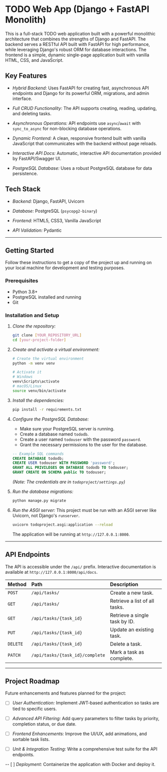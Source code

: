 # TODO Web App (Django + FastAPI Monolith)

This is a full-stack TODO web application built with a powerful monolithic architecture that combines the strengths of Django and FastAPI. The backend serves a RESTful API built with FastAPI for high performance, while leveraging Django's robust ORM for database interactions. The frontend is a simple, dynamic single-page application built with vanilla HTML, CSS, and JavaScript.

## Key Features

-   *Hybrid Backend:* Uses FastAPI for creating fast, asynchronous API endpoints and Django for its powerful ORM, migrations, and admin interface.

-   *Full CRUD Functionality:* The API supports creating, reading, updating, and deleting tasks.

-   *Asynchronous Operations:* API endpoints use `async`/`await` with `sync_to_async` for non-blocking database operations.

-   *Dynamic Frontend:* A clean, responsive frontend built with vanilla JavaScript that communicates with the backend without page reloads.

-   *Interactive API Docs:* Automatic, interactive API documentation provided by FastAPI/Swagger UI.

-   *PostgreSQL Database:* Uses a robust PostgreSQL database for data persistence.

## Tech Stack

-   *Backend:* Django, FastAPI, Uvicorn

-   *Database:* PostgreSQL (`psycopg2-binary`)

-   *Frontend:* HTML5, CSS3, Vanilla JavaScript

-   *API Validation:* Pydantic

---

## Getting Started

Follow these instructions to get a copy of the project up and running on your local machine for development and testing purposes.

### Prerequisites

-   Python 3.8+
-   PostgreSQL installed and running
-   Git

### Installation and Setup

1.  *Clone the repository:*
    ```bash
    git clone [YOUR_REPOSITORY_URL]
    cd [your-project-folder]
    ```

2.  *Create and activate a virtual environment:*
    ```bash
    # Create the virtual environment
    python -m venv venv

    # Activate it
    # Windows
    venv\Scripts\activate
    # macOS/Linux
    source venv/bin/activate
    ```

3.  *Install the dependencies:*
    ```bash
    pip install -r requirements.txt
    ```

4.  *Configure the PostgreSQL Database:*
    -   Make sure your PostgreSQL server is running.
    -   Create a database named `tododb`.
    -   Create a user named `todouser` with the password `password`.
    -   Grant the necessary permissions to the user for the database.
    ```sql
    -- Example SQL commands
    CREATE DATABASE tododb;
    CREATE USER todouser WITH PASSWORD 'password';
    GRANT ALL PRIVILEGES ON DATABASE tododb TO todouser;
    GRANT CREATE ON SCHEMA public TO todouser;
    ```
    *(Note: The credentials are in `todoproject/settings.py`)*

5.  *Run the database migrations:*
    ```bash
    python manage.py migrate
    ```

6.  *Run the ASGI server:*
    This project must be run with an ASGI server like Uvicorn, not Django's `runserver`.
    ```bash
    uvicorn todoproject.asgi:application --reload
    ```
    The application will be running at `http://127.0.0.1:8000`.

---

## API Endpoints

The API is accessible under the `/api/` prefix. Interactive documentation is available at `http://127.0.0.1:8000/api/docs`.

| Method  | Path                             | Description                  |
| :------ | :------------------------------- | :--------------------------- |
| `POST`  | `/api/tasks/`                    | Create a new task.           |
| `GET`   | `/api/tasks/`                    | Retrieve a list of all tasks.|
| `GET`   | `/api/tasks/{task_id}`           | Retrieve a single task by ID.|
| `PUT`   | `/api/tasks/{task_id}`           | Update an existing task.     |
| `DELETE`| `/api/tasks/{task_id}`           | Delete a task.               |
| `PATCH` | `/api/tasks/{task_id}/complete`  | Mark a task as complete.     |


---

## Project Roadmap

Future enhancements and features planned for the project:

-   [ ] *User Authentication:* Implement JWT-based authentication so tasks are tied to specific users.

-   [ ] *Advanced API Filtering:* Add query parameters to filter tasks by priority, completion status, or due date.

-   [ ] *Frontend Enhancements:* Improve the UI/UX, add animations, and sortable task lists.

-   [ ] *Unit & Integration Testing:* Write a comprehensive test suite for the API endpoints.

--   [ ] *Deployment:* Containerize the application with Docker and deploy it.